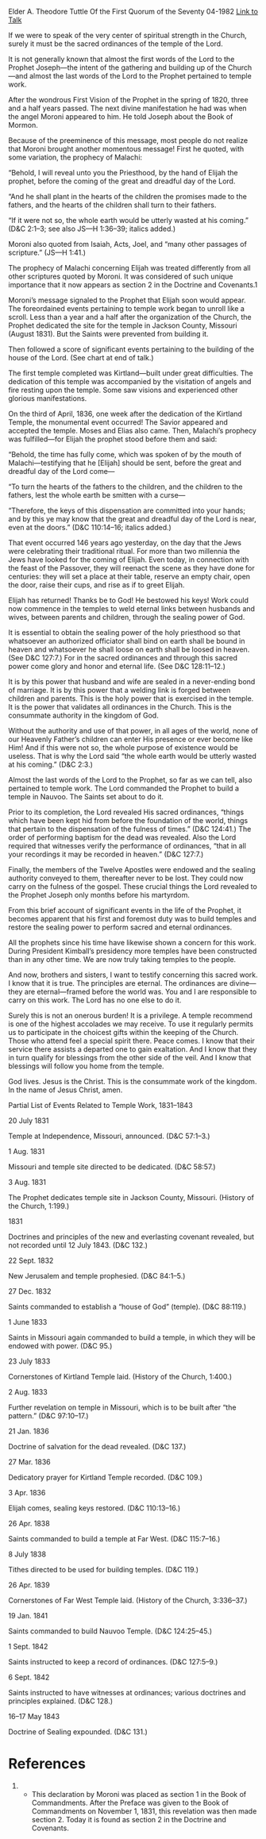 Elder A. Theodore Tuttle
Of the First Quorum of the Seventy
04-1982
[Link to Talk](https://www.churchofjesuschrist.org/study/general-conference/1982/04/the-first-and-the-last-words?lang=eng)

If we were to speak of the very center of spiritual strength in the Church, surely it must be the sacred ordinances of the temple of the Lord.

It is not generally known that almost the first words of the Lord to the Prophet Joseph—the intent of the gathering and building up of the Church—and almost the last words of the Lord to the Prophet pertained to temple work.

After the wondrous First Vision of the Prophet in the spring of 1820, three and a half years passed. The next divine manifestation he had was when the angel Moroni appeared to him. He told Joseph about the Book of Mormon.

Because of the preeminence of this message, most people do not realize that Moroni brought another momentous message! First he quoted, with some variation, the prophecy of Malachi:

“Behold, I will reveal unto you the Priesthood, by the hand of Elijah the prophet, before the coming of the great and dreadful day of the Lord.

“And he shall plant in the hearts of the children the promises made to the fathers, and the hearts of the children shall turn to their fathers.

“If it were not so, the whole earth would be utterly wasted at his coming.” (D&C 2:1–3; see also JS—H 1:36–39; italics added.)

Moroni also quoted from Isaiah, Acts, Joel, and “many other passages of scripture.” (JS—H 1:41.)

The prophecy of Malachi concerning Elijah was treated differently from all other scriptures quoted by Moroni. It was considered of such unique importance that it now appears as section 2 in the Doctrine and Covenants.1

Moroni’s message signaled to the Prophet that Elijah soon would appear. The foreordained events pertaining to temple work began to unroll like a scroll. Less than a year and a half after the organization of the Church, the Prophet dedicated the site for the temple in Jackson County, Missouri (August 1831). But the Saints were prevented from building it.

Then followed a score of significant events pertaining to the building of the house of the Lord. (See chart at end of talk.)

The first temple completed was Kirtland—built under great difficulties. The dedication of this temple was accompanied by the visitation of angels and fire resting upon the temple. Some saw visions and experienced other glorious manifestations.

On the third of April, 1836, one week after the dedication of the Kirtland Temple, the monumental event occurred! The Savior appeared and accepted the temple. Moses and Elias also came. Then, Malachi’s prophecy was fulfilled—for Elijah the prophet stood before them and said:

“Behold, the time has fully come, which was spoken of by the mouth of Malachi—testifying that he [Elijah] should be sent, before the great and dreadful day of the Lord come—

“To turn the hearts of the fathers to the children, and the children to the fathers, lest the whole earth be smitten with a curse—

“Therefore, the keys of this dispensation are committed into your hands; and by this ye may know that the great and dreadful day of the Lord is near, even at the doors.” (D&C 110:14–16; italics added.)

That event occurred 146 years ago yesterday, on the day that the Jews were celebrating their traditional ritual. For more than two millennia the Jews have looked for the coming of Elijah. Even today, in connection with the feast of the Passover, they will reenact the scene as they have done for centuries: they will set a place at their table, reserve an empty chair, open the door, raise their cups, and rise as if to greet Elijah.

Elijah has returned! Thanks be to God! He bestowed his keys! Work could now commence in the temples to weld eternal links between husbands and wives, between parents and children, through the sealing power of God.

It is essential to obtain the sealing power of the holy priesthood so that whatsoever an authorized officiator shall bind on earth shall be bound in heaven and whatsoever he shall loose on earth shall be loosed in heaven. (See D&C 127:7.) For in the sacred ordinances and through this sacred power come glory and honor and eternal life. (See D&C 128:11–12.)

It is by this power that husband and wife are sealed in a never-ending bond of marriage. It is by this power that a welding link is forged between children and parents. This is the holy power that is exercised in the temple. It is the power that validates all ordinances in the Church. This is the consummate authority in the kingdom of God.

Without the authority and use of that power, in all ages of the world, none of our Heavenly Father’s children can enter His presence or ever become like Him! And if this were not so, the whole purpose of existence would be useless. That is why the Lord said “the whole earth would be utterly wasted at his coming.” (D&C 2:3.)

Almost the last words of the Lord to the Prophet, so far as we can tell, also pertained to temple work. The Lord commanded the Prophet to build a temple in Nauvoo. The Saints set about to do it.

Prior to its completion, the Lord revealed His sacred ordinances, “things which have been kept hid from before the foundation of the world, things that pertain to the dispensation of the fulness of times.” (D&C 124:41.) The order of performing baptism for the dead was revealed. Also the Lord required that witnesses verify the performance of ordinances, “that in all your recordings it may be recorded in heaven.” (D&C 127:7.)

Finally, the members of the Twelve Apostles were endowed and the sealing authority conveyed to them, thereafter never to be lost. They could now carry on the fulness of the gospel. These crucial things the Lord revealed to the Prophet Joseph only months before his martyrdom.

From this brief account of significant events in the life of the Prophet, it becomes apparent that his first and foremost duty was to build temples and restore the sealing power to perform sacred and eternal ordinances.

All the prophets since his time have likewise shown a concern for this work. During President Kimball’s presidency more temples have been constructed than in any other time. We are now truly taking temples to the people.

And now, brothers and sisters, I want to testify concerning this sacred work. I know that it is true. The principles are eternal. The ordinances are divine—they are eternal—framed before the world was. You and I are responsible to carry on this work. The Lord has no one else to do it.

Surely this is not an onerous burden! It is a privilege. A temple recommend is one of the highest accolades we may receive. To use it regularly permits us to participate in the choicest gifts within the keeping of the Church. Those who attend feel a special spirit there. Peace comes. I know that their service there assists a departed one to gain exaltation. And I know that they in turn qualify for blessings from the other side of the veil. And I know that blessings will follow you home from the temple.

God lives. Jesus is the Christ. This is the consummate work of the kingdom. In the name of Jesus Christ, amen.





Partial List of Events Related to Temple Work, 1831–1843





20 July 1831



Temple at Independence, Missouri, announced. (D&C 57:1–3.)



1 Aug. 1831



Missouri and temple site directed to be dedicated. (D&C 58:57.)



3 Aug. 1831



The Prophet dedicates temple site in Jackson County, Missouri. (History of the Church, 1:199.)



1831



Doctrines and principles of the new and everlasting covenant revealed, but not recorded until 12 July 1843. (D&C 132.)



22 Sept. 1832



New Jerusalem and temple prophesied. (D&C 84:1–5.)



27 Dec. 1832



Saints commanded to establish a “house of God” (temple). (D&C 88:119.)



1 June 1833



Saints in Missouri again commanded to build a temple, in which they will be endowed with power. (D&C 95.)



23 July 1833



Cornerstones of Kirtland Temple laid. (History of the Church, 1:400.)



2 Aug. 1833



Further revelation on temple in Missouri, which is to be built after “the pattern.” (D&C 97:10–17.)



21 Jan. 1836



Doctrine of salvation for the dead revealed. (D&C 137.)



27 Mar. 1836



Dedicatory prayer for Kirtland Temple recorded. (D&C 109.)



3 Apr. 1836



Elijah comes, sealing keys restored. (D&C 110:13–16.)



26 Apr. 1838



Saints commanded to build a temple at Far West. (D&C 115:7–16.)



8 July 1838



Tithes directed to be used for building temples. (D&C 119.)



26 Apr. 1839



Cornerstones of Far West Temple laid. (History of the Church, 3:336–37.)



19 Jan. 1841



Saints commanded to build Nauvoo Temple. (D&C 124:25–45.)



1 Sept. 1842



Saints instructed to keep a record of ordinances. (D&C 127:5–9.)



6 Sept. 1842



Saints instructed to have witnesses at ordinances; various doctrines and principles explained. (D&C 128.)



16–17 May 1843



Doctrine of Sealing expounded. (D&C 131.)

# References
1. - This declaration by Moroni was placed as section 1 in the Book of Commandments. After the Preface was given to the Book of Commandments on November 1, 1831, this revelation was then made section 2. Today it is found as section 2 in the Doctrine and Covenants.
